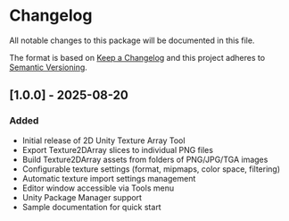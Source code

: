 # Changelog

All notable changes to this package will be documented in this file.

The format is based on [Keep a Changelog](http://keepachangelog.com/en/1.0.0/)
and this project adheres to [Semantic Versioning](http://semver.org/spec/v2.0.0.html).

## [1.0.0] - 2025-08-20

### Added
- Initial release of 2D Unity Texture Array Tool
- Export Texture2DArray slices to individual PNG files
- Build Texture2DArray assets from folders of PNG/JPG/TGA images
- Configurable texture settings (format, mipmaps, color space, filtering)
- Automatic texture import settings management
- Editor window accessible via Tools menu
- Unity Package Manager support
- Sample documentation for quick start